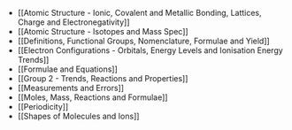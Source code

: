 - [[Atomic Structure - Ionic, Covalent and Metallic Bonding, Lattices, Charge and Electronegativity]]
- [[Atomic Structure - Isotopes and Mass Spec]]
- [[Definitions, Functional Groups, Nomenclature, Formulae and Yield]]
- [[Electron Configurations - Orbitals, Energy Levels and Ionisation Energy Trends]]
- [[Formulae and Equations]]
- [[Group 2 - Trends, Reactions and Properties]]
- [[Measurements and Errors]]
- [[Moles, Mass, Reactions and Formulae]]
- [[Periodicity]]
- [[Shapes of Molecules and Ions]]